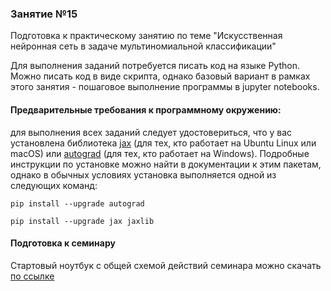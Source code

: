 ### Занятие №15

Подготовка к практическому занятию по теме "Искусственная нейронная сеть в задаче мультиномиальной классификации"

Для выполнения заданий потребуется писать код на языке Python. Можно писать код в виде скрипта, однако базовый вариант в рамках этого занятия - пошаговое выполнение программы в jupyter notebooks.

#### Предварительные требования к программному окружению:

для выполнения всех заданий следует удостовериться, что у вас установлена библиотека [jax](https://github.com/google/jax) (для тех, кто работает на Ubuntu Linux или macOS) или [autograd](https://github.com/hips/autograd) (для тех, кто работает на Windows). Подробные инструкции по установке можно найти в документации к этим пакетам, однако в обычных условиях установка выполняется одной из следующих команд:

`pip install --upgrade autograd`

`pip install --upgrade jax jaxlib`



#### Подготовка к семинару

Стартовый ноутбук с общей схемой действий семинара можно скачать [по ссылке](https://github.com/MKrinitskiy/ML4ES_2019-2020/blob/master/Lect15/multinomial%20classification%202-hid-layer%20NN%20autograd%20-%20template.ipynb)

